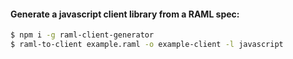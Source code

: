 #### Generate a javascript client library from a RAML spec:

```sh
$ npm i -g raml-client-generator
$ raml-to-client example.raml -o example-client -l javascript
```
